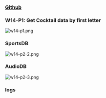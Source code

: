 ### [Github](https://github.com/CHEN211410674/1112-1N-js-demo-211410674.git)

### W14-P1: Get Cocktail data by first letter

![w14-p1.png](https://sgtwgxsjtbibcbrzrfra.supabase.co/storage/v1/object/public/demo-74/w14_74/w14-p1.png)

### SportsDB

![w14-p2-2.png](https://sgtwgxsjtbibcbrzrfra.supabase.co/storage/v1/object/public/demo-74/w14_74/w14-p2-1.png)

### AudioDB

![w14-p2-3.png]()

### logs

![]()
